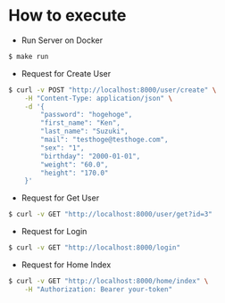 # How to execute

- Run Server on Docker

```bash
$ make run
```

- Request for Create User

```bash
$ curl -v POST "http://localhost:8000/user/create" \
    -H "Content-Type: application/json" \
    -d '{
        "password": "hogehoge",
        "first_name": "Ken",
        "last_name": "Suzuki",
        "mail": "testhoge@testhoge.com",
        "sex": "1",
        "birthday": "2000-01-01",
        "weight": "60.0",
        "height": "170.0"
    }'
```

- Request for Get User

```bash
$ curl -v GET "http://localhost:8000/user/get?id=3"
```

- Request for Login

```bash
$ curl -v GET "http://localhost:8000/login"
```

- Request for Home Index

```bash
$ curl -v GET "http://localhost:8000/home/index" \
    -H "Authorization: Bearer your-token"
```